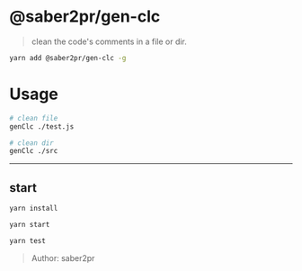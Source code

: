 # @saber2pr/gen-clc

> clean the code's comments in a file or dir.

```bash
yarn add @saber2pr/gen-clc -g
```

# Usage

```bash
# clean file
genClc ./test.js

# clean dir
genClc ./src
```

---

## start

```bash
yarn install
```

```bash
yarn start

yarn test
```

> Author: saber2pr

